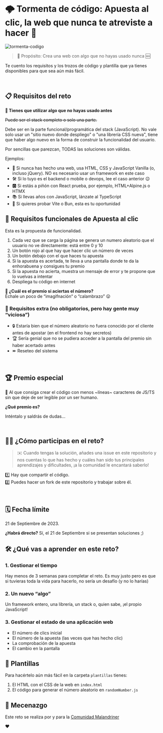 # 🌩️ Tormenta de código: Apuesta al clic, la web que nunca te atreviste a hacer 🎰

![tormenta-codigo](https://github.com/webreactiva-devs/tormenta-codigo-apuesta-al-clic/assets/1122071/599c4ff1-58b2-4990-b1b4-951313f54750)


> 🎯 Propósito: Crea una web con algo que no hayas usado nunca 🆕

Te cuento los requisitos y los trozos de código y plantilla que ya tienes disponibles para que sea aún más fácil.

‎

## 📋 Requisitos del reto

**🌟 Tienes que utilizar algo que no hayas usado antes**

~~Puede ser el stack completo o solo una parte.~~

Debe ser en la parte funcional/programática del stack (JavaScript). No vale solo usar un "sitio nuevo donde despliego" o "una librería CSS nueva", tiene que haber algo nuevo en la forma de construir la funcionalidad del usuario.

Por sencillas que parezcan, TODAS las soluciones son válidas.

Ejemplos:

- 👶 Si nunca has hecho una web, usa HTML, CSS y JavaScript Vanilla (o, incluso jQuery). NO es necesario usar un framework en este caso
- 🛠️ Si lo tuyo es el backend o mobile o devops, lee el caso anterior 😉
- 🅾️ Si estás a piñón con React prueba, por ejemplo, HTML+Alpine.js o HTMX
- 📚 Si llevas años con JavaScript, lánzate al TypeScript
- 🚀 Si quieres probar Vite o Bun, esta es tu oportunidad
‎


## 🎲 Requisitos funcionales de Apuesta al clic

Esta es la propuesta de funcionalidad.

1. Cada vez que se carga la página se genera un numero aleatorio que el usuario no ve directamente: está entre 0 y 10
2. Un botón rojo al que hay que hacer clic un número de veces
3. Un botón debajo con el que haces tu apuesta
4. Si la apuesta es acertada, te lleva a una pantalla donde te da la enhorabuena y consigues tu premio
5. Si la apuesta no acierta, muestra un mensaje de error y te propone que lo vuelvas a intentar
6. Despliega tu código en internet

**🎁 ¿Cuál es el premio si aciertas el número?**  
Échale un poco de “imagifnación“ o “calambrazo” 😛

### 🌟 Requisitos extra (no obligatorios, pero hay gente muy “viciosa”)  
- 🔒 Estaría bien que el número aleatorio no fuera conocido por el cliente antes de apostar (en el frontend no hay secretos)
- 🏆 Sería genial que no se pudiera acceder a la pantalla del premio sin haber acertado antes
- ⏩ Reseteo del sistema

‎

## 🏆 Premio especial

📏 Al que consiga crear el código con menos ~líneas~ caracteres de JS/TS sin que deje de ser legible por un ser humano.

**¿Qué premio es?**

Inténtalo y saldrás de dudas...



‎

## 👩‍💻 ¿Cómo participas en el reto?

> ✉️ Cuando tengas la solución, añades una issue en este repositorio y nos cuentas lo que has hecho y cuáles han sido tus principales aprendizajes y dificultades, ¡a la comunidad le encantará saberlo!

1️⃣ Hay que compartir el código.  
2️⃣ Puedes hacer un fork de este repositorio y trabajar sobre él.  

‎

## 🗓️ Fecha límite

21 de Septiembre de 2023.

**¿Habrá directo?**
Sí, el 21 de Septiembre si se presentan soluciones ;)

## 🛠️ ¿Qué vas a aprender en este reto?


### 1. Gestionar el tiempo

Hay menos de 3 semanas para completar el reto. Es muy justo pero es que si tuvieras toda la vida para hacerlo, no sería un desafío (y no lo harías)

### 2. Un nuevo “algo”

Un framework entero, una librería, un stack o, quien sabe, ¡el propio JavaScript!

### 3. Gestionar el estado de una aplicación web

- El número de clics inicial
- El número de la apuesta (las veces que has hecho clic)
- La comprobación de la apuesta
- El cambio en la pantalla
‎

## 📁 Plantillas

Para hacértelo aún más fácil en la carpeta `plantillas` tienes:

1. El HTML con el CSS de la web en `index.html`
2. El código para generar el número aleatorio en `randomNumber.js`


## 🤗 Mecenazgo

Este reto se realiza por y para la [Comunidad Malandriner](https://webreactiva.com/comunidad)

❤️
